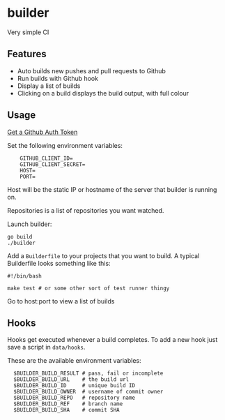 # builder

Very simple CI

## Features
  * Auto builds new pushes and pull requests to Github
  * Run builds with Github hook
  * Display a list of builds
  * Clicking on a build displays the build output, with full colour

## Usage

[Get a Github Auth Token](https://help.github.com/articles/creating-an-access-token-for-command-line-use)

Set the following environment variables:

		GITHUB_CLIENT_ID=
		GITHUB_CLIENT_SECRET=
		HOST=
		PORT=

Host will be the static IP or hostname of the server that builder is running on.

Repositories is a list of repositories you want watched.

Launch builder:

    go build
    ./builder

Add a ``Builderfile`` to your projects that you want to build.
A typical Builderfile looks something like this:

    #!/bin/bash

    make test # or some other sort of test runner thingy

Go to host:port to view a list of builds

## Hooks

Hooks get executed whenever a build completes. To add a new hook just save a script in ```data/hooks```.

These are the available environment variables:

      $BUILDER_BUILD_RESULT # pass, fail or incomplete
      $BUILDER_BUILD_URL    # the build url
      $BUILDER_BUILD_ID     # unique build ID
      $BUILDER_BUILD_OWNER  # username of commit owner
      $BUILDER_BUILD_REPO   # repository name
      $BUILDER_BUILD_REF    # branch name
      $BUILDER_BUILD_SHA    # commit SHA
